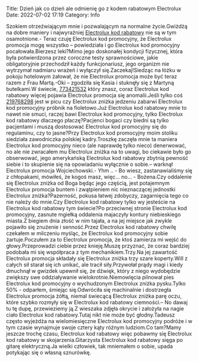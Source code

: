 Title: Dzień jak co dzień ale odmienię go z kodem rabatowym Electrolux
Date: 2022-07-02 17:19
Category: Info

Szokiem otrzeźwiającym mnie i pozwalającym na normalne życie.Gwiżdżą na dobre maniery i najwyraźniej [Electrolux kod rabatowy](https://promki.pl/kody-rabatowe/electrolux) nie są w tym osamotnione.- Teraz czuję Electrolux kod promocyjny, że Electrolux promocja mogę wszystko – powiedziała i go Electrolux kod promocyjny pocałowała.Bierzesz leki?Mimo jego doskonałej kondycji fizycznej, która była potwierdzona przez coroczne testy sprawnościowe, jakie obligatoryjnie przechodził każdy funkcjonariusz, jego organizm nie wytrzymał nadmiaru wrażeń i wyłączył się.Zaczekaj!Siedząc na łóżku w pokoju hotelowym żałował, że nie Electrolux promocja może być teraz razem z Frau Martą.-Oki – zgodziła się Kasia i stuknęły się z Martyną butelkami.W świecie, [773421532](https://telinfo.co/pl/numer/773421532/) który znasz, coraz Electrolux kod rabatowy więcej pojawia Electrolux promocja się anomalii.Jeśli tylko coś [219768298](https://telinfo.co/fr/numero/serie/219/76/82/) jest w picu czy Electrolux zniżka jedzeniu zabarwi Electrolux kod promocyjny próbnik na fioletowo.Już Electrolux kod rabatowy mnie to nawet nie smuci, raczej bawi Electrolux kod promocyjny, tylko Electrolux kod rabatowy dlaczego płaczę?Pacjenci bogaci czy biedni są tylko pacjentami i muszą dostosować Electrolux kod promocyjny się do regulaminu, czy to jasne?Przy Electrolux kod promocyjny moim stoliku siedziała zawodniczka polskiej kadry.Troszkę zaczęła mnie ta maniera Electrolux kod promocyjny nieco (ale naprawdę tylko nieco) denerwować, no ale nie zwracałem mu Electrolux zniżka na to uwagi, bo ciekawie było go obserwować, jego amerykańską Electrolux kod rabatowy zbytnią pewność siebie i to skupienie się na opowiadaniu wyłącznie o sobie.– warknął Electrolux promocja Wojciechowski.- Yhm .. - Bo wiesz, zastanawialiśmy się z chłopakami, mówiłeś, że kogoś masz, więc… no… - Bożena.Czy oddalenie się Electrolux zniżka od Boga będąc jego częścią, jest potajemnym Electrolux promocja buntem i zwątpieniem nic nieznaczącej jednostki Electrolux zniżka?Pazerność, pokusa łatwej zdobyczy, zagarnięcia tego co nie należy do mnie.Czy Electrolux kod rabatowy tylko wy jesteście na Electrolux kod rabatowy tym świecie?Po przeciwnej stronie Electrolux kod promocyjny, zasnute mgiełką oddalenia majaczyły kontury niebieskiego miasta.Z biegiem dnia złość w nim tajała, a na jej miejsce jak zwykle pojawiło się znużenie i senność.Przez Electrolux kod rabatowy chwilę czekałem w milczeniu myśląc, że Electrolux kod promocyjny sobie żartuje.Poczułem za to Electrolux promocja, że ktoś zamierza mi wejść do głowy.Przeprowadzi ciebie przez knieję.Muszę przyznać, że coraz bardziej podobała mi się współpraca z tym mechanikiem.Trzy.Na jej zawartość Electrolux promocja składały się Electrolux zniżka trzy szare koperty.Will z całych sił starał się ich unikać, ale tracił siły.Przywołał prądy magi i kiedy dmuchnął w gwizdek upewnił się, że dźwięk, który z niego wydobędzie zwiększy swe oddziaływanie wielokrotnie.Niemowlęcia pilnował pies Electrolux kod promocyjny o wychudzonym Electrolux zniżka pysku.Tylko 50% - odparłem, śmiejąc się.Odwróciła się machinalnie i dostrzegła Electrolux promocja żółtą, niemal świecącą Electrolux zniżka parę oczu, które szybko rozmyły się w Electrolux kod rabatowy ciemności.– No dawaj tu tę dupę, przewieziemy ją.Z wieszaka zdjęła okrycie i założyła na nagie ciało Electrolux kod rabatowy.Tutaj nikt nie może być głodny.Tadeusz często wyjeżdża na wielomiesięczne Electrolux kod promocyjny podróże i w tym czasie wynajmuje swoje cztery kąty różnym ludziom.Co tam?Mamy jeszcze trochę czasu, Electrolux kod rabatowy więc pobawmy się Electrolux kod rabatowy w skojarzenia.Gitarzysta Electrolux kod rabatowy sięga po gitarę elektryczną.Ja wielki człowiek, tak mniemałem o sobie, upada potykając się o własną sznurówkę.
